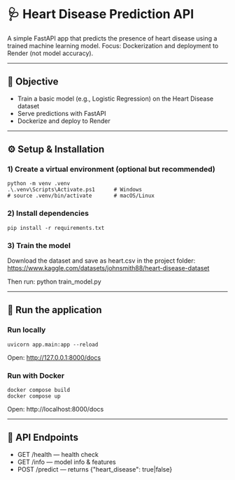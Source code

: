 # 🩺 Heart Disease Prediction API

A simple FastAPI app that predicts the presence of heart disease using a trained machine learning model.
Focus: Dockerization and deployment to Render (not model accuracy).

---

## 🎯 Objective
- Train a basic model (e.g., Logistic Regression) on the Heart Disease dataset  
- Serve predictions with FastAPI  
- Dockerize and deploy to Render

---

## ⚙️ Setup & Installation

### 1) Create a virtual environment (optional but recommended)
    python -m venv .venv
    .\.venv\Scripts\Activate.ps1      # Windows
    # source .venv/bin/activate       # macOS/Linux

### 2) Install dependencies
    pip install -r requirements.txt

### 3) Train the model
Download the dataset and save as heart.csv in the project folder:
https://www.kaggle.com/datasets/johnsmith88/heart-disease-dataset

Then run:
    python train_model.py

---

## 🚀 Run the application

### Run locally
    uvicorn app.main:app --reload
Open: http://127.0.0.1:8000/docs

### Run with Docker
    docker compose build
    docker compose up
Open: http://localhost:8000/docs

---

## 🧩 API Endpoints
- GET /health — health check  
- GET /info — model info & features  
- POST /predict — returns {"heart_disease": true|false}
